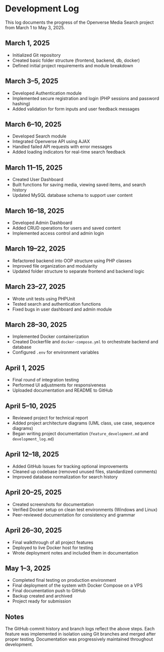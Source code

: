 # Development Log

This log documents the progress of the Openverse Media Search project from March 1 to May 3, 2025.

## March 1, 2025
- Initialized Git repository
- Created basic folder structure (frontend, backend, db, docker)
- Defined initial project requirements and module breakdown

## March 3–5, 2025
- Developed Authentication module
- Implemented secure registration and login (PHP sessions and password hashing)
- Added validation for form inputs and user feedback messages

## March 6–10, 2025
- Developed Search module
- Integrated Openverse API using AJAX
- Handled failed API requests with error messages
- Added loading indicators for real-time search feedback

## March 11–15, 2025
- Created User Dashboard
- Built functions for saving media, viewing saved items, and search history
- Updated MySQL database schema to support user content

## March 16–18, 2025
- Developed Admin Dashboard
- Added CRUD operations for users and saved content
- Implemented access control and admin login

## March 19–22, 2025
- Refactored backend into OOP structure using PHP classes
- Improved file organization and modularity
- Updated folder structure to separate frontend and backend logic

## March 23–27, 2025
- Wrote unit tests using PHPUnit
- Tested search and authentication functions
- Fixed bugs in user dashboard and admin module

## March 28–30, 2025
- Implemented Docker containerization
- Created Dockerfile and `docker-compose.yml` to orchestrate backend and database
- Configured `.env` for environment variables

## April 1, 2025
- Final round of integration testing
- Performed UI adjustments for responsiveness
- Uploaded documentation and README to GitHub

## April 5–10, 2025
- Reviewed project for technical report
- Added project architecture diagrams (UML class, use case, sequence diagrams)
- Began writing project documentation (`feature_development.md` and `development_log.md`)

## April 12–18, 2025
- Added GitHub Issues for tracking optional improvements
- Cleaned up codebase (removed unused files, standardized comments)
- Improved database normalization for search history

## April 20–25, 2025
- Created screenshots for documentation
- Verified Docker setup on clean test environments (Windows and Linux)
- Peer-reviewed documentation for consistency and grammar

## April 26–30, 2025
- Final walkthrough of all project features
- Deployed to live Docker host for testing
- Wrote deployment notes and included them in documentation

## May 1–3, 2025
- Completed final testing on production environment
- Final deployment of the system with Docker Compose on a VPS
- Final documentation push to GitHub
- Backup created and archived
- Project ready for submission

## Notes
The GitHub commit history and branch logs reflect the above steps. Each feature was implemented in isolation using Git branches and merged after proper testing. Documentation was progressively maintained throughout development.

